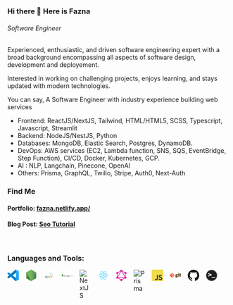 ### Hi there 👋 Here is Fazna

###### *Software Engineer*

Experienced, enthusiastic, and driven software engineering expert with a broad background encompassing all aspects of software design, development and deployement.

Interested in working on challenging projects, enjoys learning, and stays updated with modern technologies.

You can say, A Software Engineer with industry experience building web services

* Frontend: ReactJS/NextJS, Tailwind, HTML/HTML5, SCSS, Typescript, Javascript, Streamlit
* Backend: NodeJS/NestJS, Python
* Databases: MongoDB, Elastic Search, Postgres, DynamoDB.
* DevOps: AWS services (EC2, Lambda function, SNS, SQS, EventBridge, Step Function),  CI/CD, Docker, Kubernetes, GCP.
* AI : NLP, Langchain, Pinecone, OpenAI
* Others: Prisma, GraphQL, Twilio, Stripe, Auth0, Next-Auth

### Find Me

#### Portfolio: [fazna.netlify.app/](https://fazna.netlify.app/)

#### Blog Post: [Seo Tutorial](https://medium.com/@web3noob/search-engine-optimization-seo-with-nextjs-part-1-introduction-8ca0d2303ea9)
<br />

### Languages and Tools:

<img align="left" style="margin-right:15px;" alt="Visual Studio Code" width="26px" src="https://raw.githubusercontent.com/github/explore/80688e429a7d4ef2fca1e82350fe8e3517d3494d/topics/visual-studio-code/visual-studio-code.png" />
<img align="left" style="margin-right:15px;" alt="Node.js" width="26px" src="https://raw.githubusercontent.com/github/explore/80688e429a7d4ef2fca1e82350fe8e3517d3494d/topics/nodejs/nodejs.png" />
<img align="left" style="margin-right:15px;" alt="MySQL" width="26px" src="https://raw.githubusercontent.com/github/explore/80688e429a7d4ef2fca1e82350fe8e3517d3494d/topics/mysql/mysql.png" />
<img align="left" style="margin-right:15px;" alt="MongoDB" width="26px" src="https://raw.githubusercontent.com/github/explore/80688e429a7d4ef2fca1e82350fe8e3517d3494d/topics/mongodb/mongodb.png" />
<img align="left" style="margin-right:15px;" alt="NextJS" width="26px" src="https://camo.githubusercontent.com/e1e113df83e7731fdb90f6f0ab2eeb155fd1b48c27d99814dcf1c23c0acdc6a2/68747470733a2f2f6173736574732e76657263656c2e636f6d2f696d6167652f75706c6f61642f76313636323133303535392f6e6578746a732f49636f6e5f6461726b5f6261636b67726f756e642e706e67" />
<img align="left" style="margin-right:15px;" alt="React" width="26px" src="https://raw.githubusercontent.com/github/explore/80688e429a7d4ef2fca1e82350fe8e3517d3494d/topics/react/react.png" />
<img align="left" style="margin-right:15px;" alt="GraphQL" width="26px" src="https://raw.githubusercontent.com/github/explore/80688e429a7d4ef2fca1e82350fe8e3517d3494d/topics/graphql/graphql.png" />
<img  align="left" style="margin-right:15px;" alt="Prisma" width="26px" src="https://avatars.githubusercontent.com/u/17219288?s=200&v=4" />
<img align="left" style="margin-right:15px;" alt="JavaScript" width="26px" src="https://raw.githubusercontent.com/github/explore/80688e429a7d4ef2fca1e82350fe8e3517d3494d/topics/javascript/javascript.png" />
<img align="left" style="margin-right:15px;" alt="Git" width="26px" src="https://raw.githubusercontent.com/github/explore/80688e429a7d4ef2fca1e82350fe8e3517d3494d/topics/git/git.png" />
<img align="left" style="margin-right:15px;" alt="GitHub" width="26px" src="https://raw.githubusercontent.com/github/explore/78df643247d429f6cc873026c0622819ad797942/topics/github/github.png" />
<img align="left" style="margin-right:15px;" alt="Terminal" width="26px" src="https://raw.githubusercontent.com/github/explore/80688e429a7d4ef2fca1e82350fe8e3517d3494d/topics/terminal/terminal.png" />
<br />
<br />
<!--
### My GitHub Stats 😎
<p aligh="left"> <a href="http://www.github.com/faznaa"><img
            src="https://github-readme-stats.vercel.app/api?username=faznaa&show_icons=true&hide=&count_private=true&title_color=0891b2&text_color=ffffff&icon_color=0891b2&bg_color=1c1917&hide_border=true&show_icons=true"
            alt="faznaa's GitHub stats" width="420px" /></a> <a href="http://www.github.com/faznaa"><img
            src="https://github-readme-streak-stats.herokuapp.com/?user=faznaa&stroke=ffffff&background=1c1917&ring=0891b2&fire=0891b2&currStreakNum=ffffff&currStreakLabel=0891b2&sideNums=ffffff&sideLabels=ffffff&dates=ffffff&hide_border=true"
            width="420px" /></a> </p> -->

